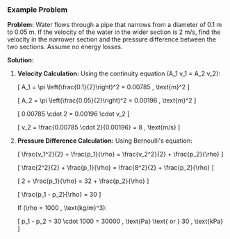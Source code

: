### Example Problem

**Problem:**
Water flows through a pipe that narrows from a diameter of 0.1 m to 0.05 m. If the velocity of the water in the wider section is 2 m/s, find the velocity in the narrower section and the pressure difference between the two sections. Assume no energy losses.

**Solution:**

1. **Velocity Calculation:**
   Using the continuity equation \(A_1 v_1 = A_2 v_2\):

   \[
   A_1 = \pi \left(\frac{0.1}{2}\right)^2 = 0.00785 \, \text{m}^2
   \]

   \[
   A_2 = \pi \left(\frac{0.05}{2}\right)^2 = 0.00196 \, \text{m}^2
   \]

   \[
   0.00785 \cdot 2 = 0.00196 \cdot v_2
   \]

   \[
   v_2 = \frac{0.00785 \cdot 2}{0.00196} = 8 \, \text{m/s}
   \]

2. **Pressure Difference Calculation:**
   Using Bernoulli's equation:

   \[
   \frac{v_1^2}{2} + \frac{p_1}{\rho} = \frac{v_2^2}{2} + \frac{p_2}{\rho}
   \]

   \[
   \frac{2^2}{2} + \frac{p_1}{\rho} = \frac{8^2}{2} + \frac{p_2}{\rho}
   \]

   \[
   2 + \frac{p_1}{\rho} = 32 + \frac{p_2}{\rho}
   \]

   \[
   \frac{p_1 - p_2}{\rho} = 30
   \]

   If \(\rho = 1000 \, \text{kg/m}^3\):

   \[
   p_1 - p_2 = 30 \cdot 1000 = 30000 \, \text{Pa} \text{ or } 30 \, \text{kPa}
   \]
